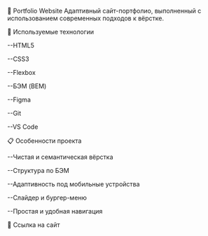 💼 Portfolio Website
Адаптивный сайт-портфолио, выполненный с использованием современных подходов к вёрстке.

🔧 Используемые технологии

--HTML5

--CSS3

--Flexbox

--БЭМ (BEM) 

--Figma

--Git

--VS Code


📋 Особенности проекта

--Чистая и семантическая вёрстка

--Структура по БЭМ

--Адаптивность под мобильные устройства


--Слайдер и бургер-меню

--Простая и удобная навигация

📎 Ссылка на сайт
